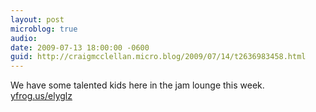 ```yaml
---
layout: post
microblog: true
audio: 
date: 2009-07-13 18:00:00 -0600
guid: http://craigmcclellan.micro.blog/2009/07/14/t2636983458.html
---
```

We have some talented kids here in the jam lounge this week.  [yfrog.us/elyglz](http://yfrog.us/elyglz)

